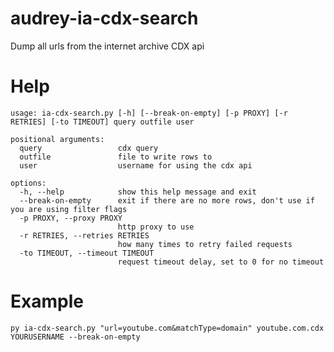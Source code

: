 # audrey-ia-cdx-search  
 Dump all urls from the internet archive CDX api  

# Help  
```
usage: ia-cdx-search.py [-h] [--break-on-empty] [-p PROXY] [-r RETRIES] [-to TIMEOUT] query outfile user

positional arguments:
  query                 cdx query
  outfile               file to write rows to
  user                  username for using the cdx api

options:
  -h, --help            show this help message and exit
  --break-on-empty      exit if there are no more rows, don't use if you are using filter flags
  -p PROXY, --proxy PROXY
                        http proxy to use
  -r RETRIES, --retries RETRIES
                        how many times to retry failed requests
  -to TIMEOUT, --timeout TIMEOUT
                        request timeout delay, set to 0 for no timeout
```

# Example  
 `py ia-cdx-search.py "url=youtube.com&matchType=domain" youtube.com.cdx YOURUSERNAME --break-on-empty`  
